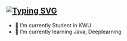 ## [![Typing SVG](https://readme-typing-svg.demolab.com?font=Fira+Code&duration=3000&pause=500&multiline=true&width=435&lines=Welcome+Ladies+and+Gentlemen;This+is+Yubin's+GitHub)](https://git.io/typing-svg)

- 🔭 I’m currently Student in KWU
- 🌱 I’m currently learning Java, Deeplearning
<!--
**JeongYuBin/JeongYuBin** is a ✨ _special_ ✨ repository because its `README.md` (this file) appears on your GitHub profile.

Here are some ideas to get you started:

- 🔭 I’m currently working on ...
- 🌱 I’m currently learning ...
- 👯 I’m looking to collaborate on ...
- 🤔 I’m looking for help with ...
- 💬 Ask me about ...
- 📫 How to reach me: ...
- 😄 Pronouns: ...
- ⚡ Fun fact: ...
-->
